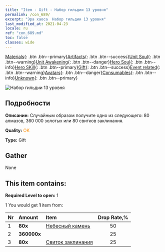 ```yaml
---
title: "Item - Gift - Набор гильдии 13 уровня"
permalink: /con_689/
excerpt: "Эра хаоса  Набор гильдии 13 уровня"
last_modified_at: 2021-04-23
locale: ru
ref: "con_689.md"
toc: false
classes: wide
---
```

 [Materials](/ItemsRU/){: .btn .btn--primary}[Artifacts](/ItemsRU/Artifacts/){: .btn .btn--success}[Unit Soul](/ItemsRU/UnitSoul/){: .btn .btn--warning}[Unit Awakening](/ItemsRU/UnitAwakening/){: .btn .btn--danger}[Hero Soul](/ItemsRU/HeroSoul/){: .btn .btn--info}[Hero SKill](/ItemsRU/HeroSkill/){: .btn .btn--primary}[Gift](/ItemsRU/Gift/){: .btn .btn--success}[Event related](/ItemsRU/Events/){: .btn .btn--warning}[Avatars](/ItemsRU/Avatars/){: .btn .btn--danger}[Consumables](/ItemsRU/Consumables/){: .btn .btn--info}[Unknown](/ItemsRU/Unknown/){: .btn .btn--primary}

 ![Набор гильдии 13 уровня](/images/t/i_50002.png)

## Подробности
 **Описание:** Случайным образом получите одно из следующего: 80 алмазов, 360 000 золотых или 80 свитков заклинания.

 **Quality:** <span style="color: #FF8C00">OK</span>

 **Type:** Gift

## Gather

  None

## This item contains:

 **Required Level to open:** 1

 1 You would get **1** item  from:

  | Nr | Amount |     Item    | Drop Rate,% |
  |:---|:-------|:------------|:---------:|
  | 1 |  **80x** | [Небесный камень](/ItemsRU/art_188/) | 50 | 
  | 2 |  **360000x** | <i class="fas fa-coins"/> | 25 | 
  | 3 |  **80x** | [Свиток заклинания](/ItemsRU/con_694/) | 25 | 
